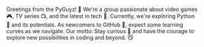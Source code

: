 Greetings from the PyGuyz! 🎉 We're a group passionate about video games 🎮, TV series 📺, and the latest in tech 💾. Currently, we're exploring Python 🐍 and its potentials. As newcomers to GitHub 🌱, expect some learning curves as we navigate. Our motto: Stay curious 🧠 and have the courage to explore new possibilities in coding and beyond. 😼
